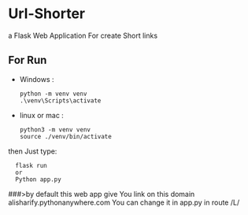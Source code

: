 # Url-Shorter
a Flask Web Application For  create Short links


## For Run

- Windows :

      python -m venv venv
      .\venv\Scripts\activate
      
      
- linux or mac :
  
      python3 -m venv venv
      source ./venv/bin/activate


then Just type:
            
      flask run
      or
      Python app.py


###>by default this web app give You link on this domain alisharify.pythonanywhere.com
You can change it in app.py in route /L/
